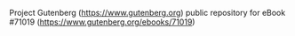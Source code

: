 Project Gutenberg (https://www.gutenberg.org) public repository for
eBook #71019 (https://www.gutenberg.org/ebooks/71019)
